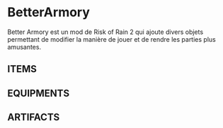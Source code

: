 # BetterArmory

Better Armory est un mod de Risk of Rain 2 qui ajoute divers objets permettant de modifier la manière de jouer et de rendre les parties plus amusantes.

## ITEMS

## EQUIPMENTS 

## ARTIFACTS

